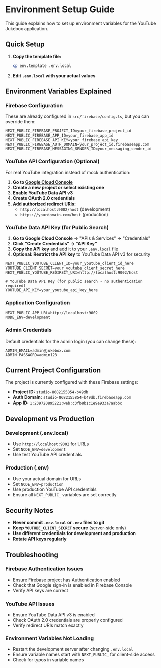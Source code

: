 # Environment Setup Guide

This guide explains how to set up environment variables for the YouTube Jukebox application.

## Quick Setup

1. **Copy the template file:**
   ```bash
   cp env.template .env.local
   ```

2. **Edit `.env.local` with your actual values**

## Environment Variables Explained

### Firebase Configuration
These are already configured in `src/firebase/config.ts`, but you can override them:

```env
NEXT_PUBLIC_FIREBASE_PROJECT_ID=your_firebase_project_id
NEXT_PUBLIC_FIREBASE_APP_ID=your_firebase_app_id
NEXT_PUBLIC_FIREBASE_API_KEY=your_firebase_api_key
NEXT_PUBLIC_FIREBASE_AUTH_DOMAIN=your_project_id.firebaseapp.com
NEXT_PUBLIC_FIREBASE_MESSAGING_SENDER_ID=your_messaging_sender_id
```

### YouTube API Configuration (Optional)
For real YouTube integration instead of mock authentication:

1. **Go to [Google Cloud Console](https://console.cloud.google.com/)**
2. **Create a new project or select existing one**
3. **Enable YouTube Data API v3**
4. **Create OAuth 2.0 credentials**
5. **Add authorized redirect URIs:**
   - `http://localhost:9002/host` (development)
   - `https://yourdomain.com/host` (production)

### YouTube Data API Key (for Public Search)

1. **Go to Google Cloud Console** → "APIs & Services" → "Credentials"
2. **Click "Create Credentials" → "API Key"**
3. **Copy the API key** and add it to your `.env.local` file
4. **Optional: Restrict the API key** to YouTube Data API v3 for security

```env
NEXT_PUBLIC_YOUTUBE_CLIENT_ID=your_youtube_client_id_here
YOUTUBE_CLIENT_SECRET=your_youtube_client_secret_here
NEXT_PUBLIC_YOUTUBE_REDIRECT_URI=http://localhost:9002/host

# YouTube Data API Key (for public search - no authentication required)
YOUTUBE_API_KEY=your_youtube_api_key_here
```

### Application Configuration
```env
NEXT_PUBLIC_APP_URL=http://localhost:9002
NODE_ENV=development
```

### Admin Credentials
Default credentials for the admin login (you can change these):

```env
ADMIN_EMAIL=admin@jukebox.com
ADMIN_PASSWORD=admin123
```

## Current Project Configuration

The project is currently configured with these Firebase settings:
- **Project ID:** `studio-8682155854-b49db`
- **Auth Domain:** `studio-8682155854-b49db.firebaseapp.com`
- **App ID:** `1:239720895221:web:c3fb8b1c1e9e933a7aabbc`

## Development vs Production

### Development (.env.local)
- Use `http://localhost:9002` for URLs
- Set `NODE_ENV=development`
- Use test YouTube API credentials

### Production (.env)
- Use your actual domain for URLs
- Set `NODE_ENV=production`
- Use production YouTube API credentials
- Ensure all `NEXT_PUBLIC_` variables are set correctly

## Security Notes

- **Never commit `.env.local` or `.env` files to git**
- **Keep `YOUTUBE_CLIENT_SECRET` secure** (server-side only)
- **Use different credentials for development and production**
- **Rotate API keys regularly**

## Troubleshooting

### Firebase Authentication Issues
- Ensure Firebase project has Authentication enabled
- Check that Google sign-in is enabled in Firebase Console
- Verify API keys are correct

### YouTube API Issues
- Ensure YouTube Data API v3 is enabled
- Check OAuth 2.0 credentials are properly configured
- Verify redirect URIs match exactly

### Environment Variables Not Loading
- Restart the development server after changing `.env.local`
- Ensure variable names start with `NEXT_PUBLIC_` for client-side access
- Check for typos in variable names

